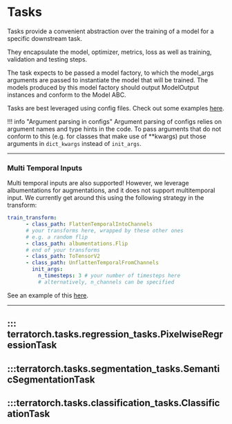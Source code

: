 # Tasks
Tasks provide a convenient abstraction over the training of a model for a specific downstream task. 

They encapsulate the model, optimizer, metrics, loss as well as training, validation and testing steps.

The task expects to be passed a model factory, to which the model_args arguments are passed to instantiate the model that will be trained. The models produced by this model factory should output ModelOutput instances and conform to the Model ABC.

Tasks are best leveraged using config files. Check out some examples [here](./examples.md).

!!! info "Argument parsing in configs"
    Argument parsing of configs relies on argument names and type hints in the code.
    To pass arguments that do not conform to this (e.g. for classes that make use of **kwargs)
    put those arguments in `dict_kwargs` instead of `init_args`.


---
### Multi Temporal Inputs

Multi temporal inputs are also supported! 
However, we leverage albumentations for augmentations, and it does not support multitemporal input.
We currently get around this using the following strategy in the transform:

```yaml
train_transform:
      - class_path: FlattenTemporalIntoChannels
      # your transforms here, wrapped by these other ones
      # e.g. a random flip
      - class_path: albumentations.Flip
      # end of your transforms
      - class_path: ToTensorV2
      - class_path: UnflattenTemporalFromChannels
        init_args:
          n_timesteps: 3 # your number of timesteps here
          # alternatively, n_channels can be specified
```
See an example of this [here](examples.md).

---

## ::: terratorch.tasks.regression_tasks.PixelwiseRegressionTask

## :::terratorch.tasks.segmentation_tasks.SemanticSegmentationTask

## :::terratorch.tasks.classification_tasks.ClassificationTask
